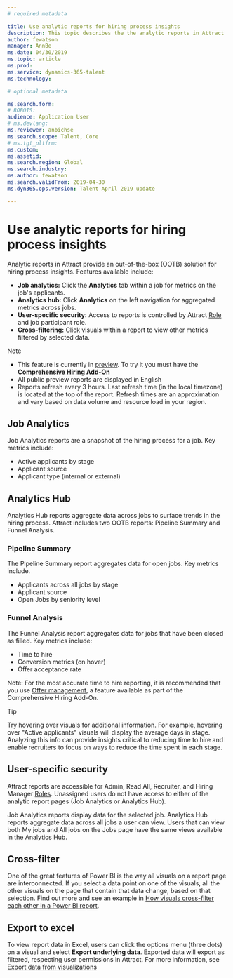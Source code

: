 ```yaml
---
# required metadata

title: Use analytic reports for hiring process insights
description: This topic describes the the analytic reports in Attract
author: fewatson
manager: AnnBe
ms.date: 04/30/2019
ms.topic: article
ms.prod: 
ms.service: dynamics-365-talent
ms.technology: 

# optional metadata

ms.search.form: 
# ROBOTS: 
audience: Application User
# ms.devlang: 
ms.reviewer: anbichse
ms.search.scope: Talent, Core
# ms.tgt_pltfrm: 
ms.custom: 
ms.assetid: 
ms.search.region: Global
ms.search.industry: 
ms.author: fewatson
ms.search.validFrom: 2019-04-30
ms.dyn365.ops.version: Talent April 2019 update

---
```

# Use analytic reports for hiring process insights

Analytic reports in Attract provide an out-of-the-box (OOTB) solution for hiring process insights. Features available include:

- **Job analytics:** Click the **Analytics** tab within a job for metrics on the job&#39;s applicants.
- **Analytics hub:** Click **Analytics** on the left navigation for aggregated metrics across jobs.
- **User-specific security:** Access to reports is controlled by Attract [Role](security-attract.md) and job participant role.
- **Cross-filtering:** Click visuals within a report to view other metrics filtered by selected data.

>[!NOTE] 
>- This feature is currently in [preview](access-preview-feature.md). To try it you must have the [**Comprehensive Hiring Add-On**](attract-comprehensive-hiring.md)
>- All public preview reports are displayed in English
>- Reports refresh every 3 hours. Last refresh time (in the local timezone) is located at the top of the report. Refresh times are an approximation and vary based on data volume and resource load in your region.

## Job Analytics

Job Analytics reports are a snapshot of the hiring process for a job.  Key metrics include:

- Active applicants by stage
- Applicant source
- Applicant type (internal or external)

## Analytics Hub

Analytics Hub reports aggregate data across jobs to surface trends in the hiring process. Attract includes two OOTB reports: Pipeline Summary and Funnel Analysis.

### Pipeline Summary

The Pipeline Summary report aggregates data for open jobs. Key metrics include.

- Applicants across all jobs by stage
- Applicant source
- Open Jobs by seniority level

### Funnel Analysis

The Funnel Analysis report aggregates data for jobs that have been closed as filled. Key metrics include:

- Time to hire
- Conversion metrics (on hover)
- Offer acceptance rate

Note: For the most accurate time to hire reporting, it is recommended that you use [Offer management](offer-setup.md), a feature available as part of the Comprehensive Hiring Add-On.

>[!TIP] 
>Try hovering over visuals for additional information. For example, hovering over &quot;Active applicants&quot; visuals will display the average days in stage. Analyzing this info can provide insights critical to reducing time to hire and enable recruiters to focus on ways to reduce the time spent in each stage.

## User-specific security

Attract reports are accessible for Admin, Read All, Recruiter, and Hiring Manager [Roles](security-attract.md). Unassigned users do not have access to either of the analytic report pages (Job Analytics or Analytics Hub).

Job Analytics reports display data for the selected job. Analytics Hub reports aggregate data across all jobs a user can view. Users that can view both My jobs and All jobs on the Jobs page have the same views available in the Analytics Hub.

## Cross-filter

One of the great features of Power BI is the way all visuals on a report page are interconnected. If you select a data point on one of the visuals, all the other visuals on the page that contain that data change, based on that selection. Find out more and see an example in [How visuals cross-filter each other in a Power BI report](https://docs.microsoft.com/en-us/power-bi/consumer/end-user-interactions).

## Export to excel

To view report data in Excel, users can click the options menu (three dots) on a visual and select **Export underlying data**. Exported data will export as filtered, respecting user permissions in Attract. For more information, see [Export data from visualizations](https://docs.microsoft.com/en-us/power-bi/visuals/power-bi-visualization-export-data)
